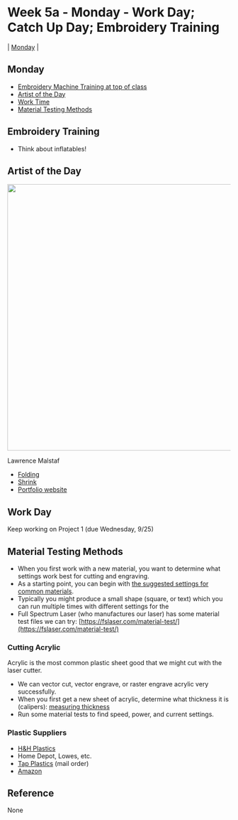 # Week 5a - Monday - Work Day; Catch Up Day; Embroidery Training

| [Monday](#monday) |

## Monday

- [Embroidery Machine Training at top of class](#embroidery-training)
- [Artist of the Day](#artist-of-the-day)
- [Work Time](#work-day)
- [Material Testing Methods](#material-testing-methods)

## Embroidery Training

- Think about inflatables!

## Artist of the Day

<img src="https://user-images.githubusercontent.com/1598545/190411078-971f6d55-1c00-4001-82f1-55b3fd4af56b.png" width=600>

Lawrence Malstaf

- [Folding](https://exhibitions.hybridmatters.net/works/folding)
- [Shrink](https://www.lawrencemalstaf.com/work/shrink/)
- [Portfolio website](https://www.lawrencemalstaf.com/work/)

## Work Day
Keep working on Project 1 (due Wednesday, 9/25)

## Material Testing Methods

- When you first work with a new material, you want to determine what settings work best for cutting and engraving. 
- As a starting point, you can begin with [the suggested settings for common materials](week2.html#power-settings).
- Typically you might produce a small shape (square, or text) which you can run multiple times with different settings for the 
- Full Spectrum Laser (who manufactures our laser) has some material test files we can try: [https://fslaser.com/material-test/](https://fslaser.com/material-test/)

### Cutting Acrylic

Acrylic is the most common plastic sheet good that we might cut with the laser cutter. 
- We can vector cut, vector engrave, or raster engrave acrylic very successfully.
- When you first get a new sheet of acrylic, determine what thickness it is (calipers): [measuring thickness](week2.html#measuring-thickness)
- Run some material tests to find speed, power, and current settings.

### Plastic Suppliers
- [H&H Plastics](https://www.google.com/maps/dir/40.8298688,-96.7012424/h+and+h+plastics+lincoln/@40.8423437,-96.7027104,13z/data=!3m1!4b1!4m9!4m8!1m1!4e1!1m5!1m1!1s0x8796bb88f445b751:0x4b7f5828f156d80b!2m2!1d-96.6333809!2d40.851637)
- Home Depot, Lowes, etc. 
- [Tap Plastics](https://www.tapplastics.com/) (mail order)
- [Amazon](https://www.amazon.com/s?k=acrylic&rh=p_n_feature_twelve_browse-bin%3A6523581011&dc&crid=1FP68QKLIHMU1&qid=1691868683&rnid=6523562011&sprefix=acrylic%2Caps%2C122&ref=sr_nr_p_n_feature_twelve_browse-bin_2&ds=v1%3Aj%2FkbjR6uukzvnX258UAPYUVc5vFUIxtwiIfGXy6EeTQ)

## Reference
None